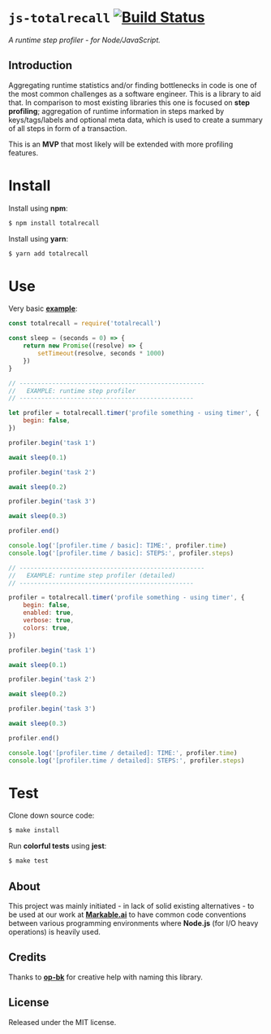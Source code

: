 
# `js-totalrecall` [![Build Status](https://travis-ci.com/grimen/js-totalrecall.svg?token=sspjPRWbecBSpceU8Jyn&branch=master)](https://travis-ci.com/grimen/js-totalrecall)

*A runtime step profiler - for Node/JavaScript.*


## Introduction

Aggregating runtime statistics and/or finding bottlenecks in code is one of the most common challenges as a software engineer. This is a library to aid that. In comparison to most existing libraries this one is focused on **step profiling**; aggregation of runtime information in steps marked by keys/tags/labels and optional meta data, which is used to create a summary of all steps in form of a transaction.

This is an **MVP** that most likely will be extended with more profiling features.


# Install

Install using **npm**:

```bash
$ npm install totalrecall
```

Install using **yarn**:

```bash
$ yarn add totalrecall
```


# Use

Very basic **[example](https://github.com/grimen/js-totalrecall/tree/master/examples/basic.js)**:

```javascript
const totalrecall = require('totalrecall')

const sleep = (seconds = 0) => {
    return new Promise((resolve) => {
        setTimeout(resolve, seconds * 1000)
    })
}

// ---------------------------------------------------
//   EXAMPLE: runtime step profiler
// ------------------------------------------------

let profiler = totalrecall.timer('profile something - using timer', {
    begin: false,
})

profiler.begin('task 1')

await sleep(0.1)

profiler.begin('task 2')

await sleep(0.2)

profiler.begin('task 3')

await sleep(0.3)

profiler.end()

console.log('[profiler.time / basic]: TIME:', profiler.time)
console.log('[profiler.time / basic]: STEPS:', profiler.steps)

// ---------------------------------------------------
//   EXAMPLE: runtime step profiler (detailed)
// ------------------------------------------------

profiler = totalrecall.timer('profile something - using timer', {
    begin: false,
    enabled: true,
    verbose: true,
    colors: true,
})

profiler.begin('task 1')

await sleep(0.1)

profiler.begin('task 2')

await sleep(0.2)

profiler.begin('task 3')

await sleep(0.3)

profiler.end()

console.log('[profiler.time / detailed]: TIME:', profiler.time)
console.log('[profiler.time / detailed]: STEPS:', profiler.steps)
```


# Test

Clone down source code:

```sh
$ make install
```

Run **colorful tests** using **jest**:

```sh
$ make test
```


## About

This project was mainly initiated - in lack of solid existing alternatives - to be used at our work at **[Markable.ai](https://markable.ai)** to have common code conventions between various programming environments where **Node.js** (for I/O heavy operations) is heavily used.


## Credits

Thanks to **[op-bk](https://github.com/op-bk)** for creative help with naming this library.


## License

Released under the MIT license.
